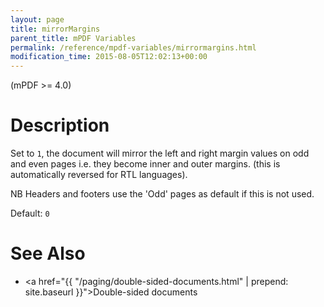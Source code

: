 ```yaml
---
layout: page
title: mirrorMargins
parent_title: mPDF Variables
permalink: /reference/mpdf-variables/mirrormargins.html
modification_time: 2015-08-05T12:02:13+00:00
---
```


(mPDF >= 4.0)

# Description

Set to `1`, the document will mirror the left and right margin values on odd and even pages i.e. they become inner and 
outer margins. (this is automatically reversed for RTL languages).

NB Headers and footers use the 'Odd' pages as default if this is not used.

Default: `0`

# See Also

* <a href="{{ "/paging/double-sided-documents.html" | prepend: site.baseurl }}">Double-sided documents</a>


